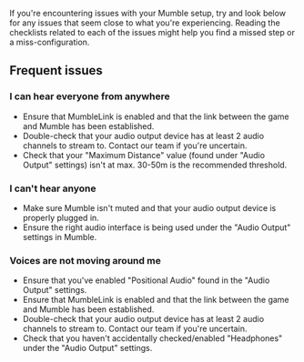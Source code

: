If you're encountering issues with your Mumble setup, try and look below for any issues that seem close to what you're experiencing. Reading the checklists related to each of the issues might help you find a missed step or a miss-configuration.
## Frequent issues
### I can hear everyone from anywhere
- Ensure that MumbleLink is enabled and that the link between the game and Mumble has been established.
- Double-check that your audio output device has at least 2 audio channels to stream to. Contact our team if you're uncertain.
- Check that your "Maximum Distance" value (found under "Audio Output" settings) isn't at max. 30-50m is the recommended threshold.
### I can't hear anyone
- Make sure Mumble isn't muted and that your audio output device is properly plugged in.
- Ensure the right audio interface is being used under the "Audio Output" settings in Mumble.
### Voices are not moving around me
- Ensure that you've enabled "Positional Audio" found in the "Audio Output" settings.
- Ensure that MumbleLink is enabled and that the link between the game and Mumble has been established.
- Double-check that your audio output device has at least 2 audio channels to stream to. Contact our team if you're uncertain.
- Check that you haven't accidentally checked/enabled "Headphones" under the "Audio Output" settings.